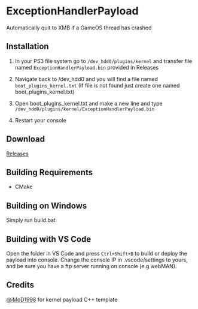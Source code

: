 # ExceptionHandlerPayload
 Automatically quit to XMB if a GameOS thread has crashed
 

## Installation
1. In your PS3 file system go to `/dev_hdd0/plugins/kernel` and transfer file named `ExceptionHandlerPayload.bin` provided in Releases

2. Navigate back to /dev_hdd0 and you will find a file named `boot_plugins_kernel.txt` (If file is not found just create one named boot_plugins_kernel.txt)

3. Open boot_plugins_kernel.txt and make a new line and type `/dev_hdd0/plugins/kernel/ExceptionHandlerPayload.bin`

4. Restart your console


## Download 
[Releases](https://github.com/TheRouletteBoi/ExceptionHandlerPayload/releases)
 
## Building Requirements
 - CMake
 
## Building on Windows
 Simply run build.bat
 
## Building with VS Code
 Open the folder in VS Code and press `Ctrl+Shift+B` to build or deploy the payload into console.
 Change the console IP in .vscode/settings to yours, and be sure you have a ftp server running on console (e.g webMAN).


## Credits
 [@iMoD1998](https://github.com/iMoD1998) for kernel payload C++ template
